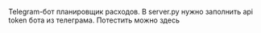 Telegram-бот планировщик расходов. 
В server.py нужно заполнить api token бота из телеграма.
Потестить можно здесь 